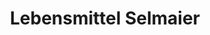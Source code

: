 ---
title: "Lebensmittel Selmaier"
url: /reichertshausen/lebensmittel-selmaier/
shop: Lebensmittel
---